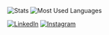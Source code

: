 ![Stats](https://github-readme-stats.vercel.app/api?username=thorpelawrence&show_icons=true&count_private=true&line_height=21&theme=shades-of-purple)
![Most Used Languages](https://github-readme-stats.vercel.app/api/top-langs/?username=thorpelawrence&layout=compact&theme=shades-of-purple)

[![LinkedIn](https://img.shields.io/badge/LinkedIn-thorpelawrence-0077B5?logo=LinkedIn&style=flat-square)](https://www.linkedin.com/in/thorpelawrence/)
[![Instagram](https://img.shields.io/badge/Instagram-thorpe_lawrence-E4405F?logo=Instagram&style=flat-square)](https://www.instagram.com/thorpe_lawrence/)
